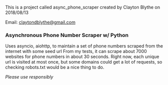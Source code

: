 

This is a project called async_phone_scraper created by Clayton Blythe on 2018/08/13

Email: claytondblythe@gmail.com

### Asynchronous Phone Number Scraper w/ Python

Uses asyncio, aiohttp, to maintain a set of phone numbers scraped from the internet with some seed url 
From my tests, it can scrape about 7000 websites for phone numbers in about 30 seconds. Right now, each unique url is visited at most once, but some domains could get a lot of requests, so checking robots.txt would be a nice thing to do. 

*Please use responsibly*
